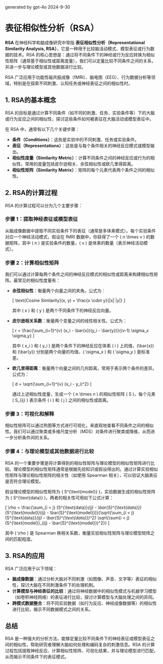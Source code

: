 generated by gpt-4o 2024-9-30
# 表征相似性分析（RSA）

**RSA** 在神经科学和脑成像研究中常指 **表征相似性分析（Representational Similarity Analysis, RSA）**，它是一种用于比较脑活动模式、模型表征或行为数据的技术。RSA 的核心思想是：通过将不同条件下的神经或行为反应转换为相似性矩阵（通常基于相似性或距离度量），我们可以定量比较不同条件之间的关系，并进一步与理论模型或其他数据进行比较。

RSA 广泛应用于功能性磁共振成像（fMRI）、脑电图（EEG）、行为数据分析等领域，特别是在探索不同刺激、认知任务或神经表征之间的相似性时。

## 1. RSA的基本概念

RSA 的目标是通过计算不同条件（如不同的刺激、任务、实验条件等）下的大脑或行为反应之间的相似性，探讨这些条件如何被表征在大脑活动或模型表征中。

在 RSA 中，通常有以下几个关键步骤：

- **条件（Conditions）**：这些是实验中的不同刺激、任务或实验条件。
- **表征（Representations）**：这些是与每个条件相关的神经反应模式或模型输出。
- **相似性度量（Similarity Metric）**：计算不同条件之间的神经反应或行为的相似性，常用的度量包括皮尔逊相关、余弦相似性或欧几里得距离。
- **相似性矩阵（Similarity Matrix）**：矩阵的每个元素代表两个条件之间的相似性。

## 2. RSA的计算过程

RSA 的计算过程可以分为几个主要步骤：

### **步骤 1：提取神经表征或模型表征**

从脑成像数据中提取不同实验条件下的表征（通常是多体素模式）。每个实验条件对应一个神经活动模式，假设在 fMRI 数据中，你获得了一个 \( n \times v \) 的数据矩阵，其中 \( n \) 是实验条件的数量，\( v \) 是体素的数量（表示神经活动模式）。

### **步骤 2：计算相似性矩阵**

我们可以通过计算每两个条件之间的神经反应模式的相似性或距离来构建相似性矩阵。最常见的相似性度量有：

- **余弦相似性**：衡量两个向量之间的夹角。公式为：
  
  \[
  \text{Cosine Similarity}(x, y) = \frac{x \cdot y}{\|x\| \|y\|}
  \]
  
  其中 \( x \) 和 \( y \) 是两个不同条件下的神经反应向量。

- **皮尔逊相关系数**：衡量两个变量之间的线性相关性。公式为：
  
  \[
  r = \frac{\sum_{i=1}^{v} (x_i - \bar{x})(y_i - \bar{y})}{(v-1) \sigma_x \sigma_y}
  \]
  
  其中 \( x_i \) 和 \( y_i \) 是两个条件下的神经反应在体素 \( i \) 上的值，\(\bar{x}\) 和 \(\bar{y}\) 分别是两个向量的均值，\( \sigma_x \) 和 \( \sigma_y \) 是标准差。

- **欧几里得距离**：衡量两个向量之间的几何距离，常用于表示两个条件的差异。公式为：
  
  \[
  d = \sqrt{\sum_{i=1}^{v} (x_i - y_i)^2}
  \]
  
  通过上述相似性度量，生成一个 \( n \times n \) 的相似性矩阵 \( S \)，每个元素 \( S_{ij} \) 表示条件 \( i \) 和 \( j \) 之间的相似性或距离。

### **步骤 3：可视化和解释**

相似性矩阵可以通过热图等方式进行可视化，来直观地查看不同条件之间的相似性。我们可以通过聚类或多维尺度分析（MDS）对条件进行聚类或降维，从而进一步分析条件间的关系。

### **步骤 4：与理论模型或其他数据进行比较**

RSA 的一个重要步骤是将计算得到的相似性矩阵与理论模型的相似性矩阵进行比较。理论模型的相似性矩阵通常是根据先验知识或假设得出的。通过计算实验相似性矩阵与理论相似性矩阵的相关性（如使用 Spearman 相关），可以验证大脑表征是否符合理论模型。

假设理论模型的相似性矩阵为 \( S^{\text{model}} \)，实验数据生成的相似性矩阵为 \( S^{\text{data}} \)，两者的相关性可用如下公式计算：

\[
\rho = \frac{\sum_{i < j} (S^{\text{data}}_{ij} - \bar{S}^{\text{data}})(S^{\text{model}}_{ij} - \bar{S}^{\text{model}})}{\sqrt{\sum_{i < j} (S^{\text{data}}_{ij} - \bar{S}^{\text{data}})^2} \sqrt{\sum_{i < j} (S^{\text{model}}_{ij} - \bar{S}^{\text{model}})^2}}
\]

其中 \( \rho \) 是 Spearman 秩相关系数，衡量实验相似性矩阵与理论模型矩阵之间的匹配程度。

## 3. RSA的应用

RSA 广泛应用于以下领域：

- **脑成像数据**：通过分析大脑对不同刺激（如图像、声音、文字等）表征的相似性，探讨大脑在不同刺激条件下的处理机制。
- **计算模型与神经表征的比较**：通过将神经数据中的相似性模式与机器学习模型（如卷积神经网络）的表征进行比较，探讨计算模型与大脑处理之间的异同。
- **跨模式数据整合**：将不同实验数据（如行为反应、神经成像数据等）的相似性进行比较，揭示不同数据模式之间的关系。

## 总结

RSA 是一种强大的分析方法，能够定量比较不同条件下的神经表征或模型表征之间的相似性，帮助研究者理解大脑如何处理和编码复杂的刺激信息。RSA 的计算过程包括提取神经反应、计算相似性矩阵、可视化结果，并与理论模型进行匹配，从而揭示不同条件下的表征模式。
